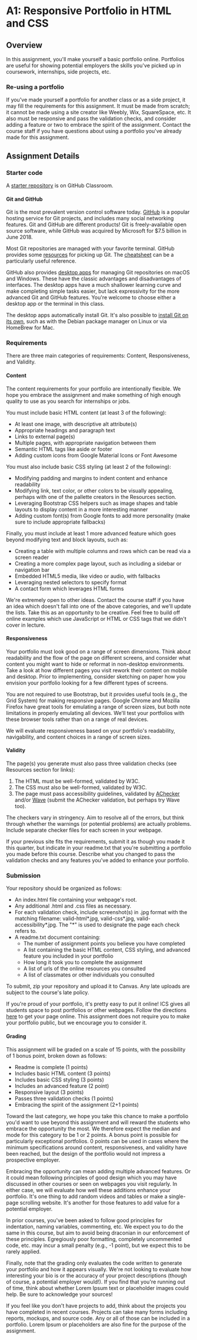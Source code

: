 A1: Responsive Portfolio in HTML and CSS
============================

## Overview

In this assignment, you'll make yourself a basic portfolio online. Portfolios are useful for showing potential employers the skills you've picked up in coursework, internships, side projects, etc.

### Re-using a portfolio

If you've made yourself a portfolio for another class or as a side project, it may fill the requirements for this assignment. It must be made from scratch; it cannot be made using a site creator like Weebly, Wix, SquareSpace, etc. It also must be responsive and pass the validation checks, and consider adding a feature or two to embrace the spirit of the assignment. Contact the course staff if you have questions about using a portfolio you've already made for this assignment.

## Assignment Details

### Starter code

A [starter repository](https://classroom.github.com/a/9dwQToka) is on GitHub Classroom.

#### Git and GitHub

Git is the most prevalent version control software today. [GitHub](https://github.com/) is a popular hosting service for Git projects, and includes many social networking features. Git and GitHub are different products! Git is freely-available open source software, while GitHub was acquired by Microsoft for $7.5 billion in June 2018.

Most Git repositories are managed with your favorite terminal. GitHub provides some [resources](https://try.github.io/) for picking up Git. The [cheatsheet](https://education.github.com/git-cheat-sheet-education.pdf) can be a particularly useful reference.

GitHub also provides [desktop apps](https://desktop.github.com/) for managing Git repositories on macOS and Windows. These have the classic advantages and disadvantages of interfaces. The desktop apps have a much shallower learning curve and make completing simple tasks easier, but lack expressivity for the more advanced Git and GitHub features. You're welcome to choose either a desktop app or the terminal in this class.

The desktop apps automatically install Git. It's also possible to [install Git on its own](https://gist.github.com/derhuerst/1b15ff4652a867391f03), such as with the Debian package manager on Linux or via HomeBrew for Mac.

### Requirements

There are three main categories of requirements: Content, Responsiveness, and Validity.

#### Content

The content requirements for your portfolio are intentionally flexible. We hope you embrace the assignment and make something of high enough quality to use as you search for internships or jobs.

You must include basic HTML content (at least 3 of the following):

* At least one image, with descriptive alt attribute(s)
* Appropriate headings and paragraph text
* Links to external page(s)
* Multiple pages, with appropriate navigation between them
* Semantic HTML tags like aside or footer
* Adding custom icons from Google Material Icons or Font Awesome
												
You must also include basic CSS styling (at least 2 of the following):
												
* Modifying padding and margins to indent content and enhance readability
* Modifying link, text color, or other colors to be visually appealing, perhaps with one of the pallette creators in the Resources section. 
* Leveraging Bootstrap CSS helpers such as image shapes and table layouts to display content in a more interesting manner
* Adding custom font(s) from Google fonts to add more personality (make sure to include appropriate fallbacks)
																				
Finally, you must include at least 1 more advanced feature which goes beyond modifying text and block layouts, such as:
																				
* Creating a table with multiple columns and rows which can be read via a screen reader
* Creating a more complex page layout, such as including a sidebar or navigation bar
* Embedded HTML5 media, like video or audio, with fallbacks
* Leveraging nested selectors to specify format
* A contact form which leverages HTML forms
																														
We're extremely open to other ideas. Contact the course staff if you have an idea which doesn't fall into one of the above categories, and we'll update the lists. Take this as an opportunity to be creative. Feel free to build off online examples which use JavaScript or HTML or CSS tags that we didn't cover in lecture.

#### Responsiveness

Your portfolio must look good on a range of screen dimensions. Think about readability and the flow of the page on different screens, and consider what content you might want to hide or reformat in non-desktop environments. Take a look at how different pages you visit rework their content on mobile and desktop. Prior to implementing, consider sketching on paper how you envision your portfolio looking for a few different types of screens.

You are not required to use Bootstrap, but it provides useful tools (e.g., the Grid System) for making responsive pages. Google Chrome and Mozilla Firefox have great tools for emulating a range of screen sizes, but both note limitations in properly emulating all devices. We'll test your portfolios with these browser tools rather than on a range of real devices.

We will evaluate responsiveness based on your portfolio's readability, navigability, and content choices in a range of screen sizes.

#### Validity

The page(s) you generate must also pass three validation checks (see Resources section for links):

1. The HTML must be well-formed, validated by W3C.
2. The CSS must also be well-formed, validated by W3C.
3. The page must pass accessibility guidelines, validated by [AChecker](https://achecks.org/achecker/) and/or [Wave](https://wave.webaim.org/) (submit the AChecker validation, but perhaps try Wave too).
						
The checkers vary in stringency. Aim to resolve all of the errors, but think through whether the warnings (or potential problems) are actually problems. Include separate checker files for each screen in your webpage.
						
If your previous site fits the requirements, submit it as though you made it this quarter, but indicate in your readme.txt that you're submitting a portfolio you made before this course. Describe what you changed to pass the validation checks and any features you've added to enhance your portfolio.

### Submission

Your repository should be organized as follows:

* An index.html file containing your webpage's root.
* Any additional .html and .css files as necessary.
* For each validation check, include screenshot(s) in .jpg format with the matching filename: valid-html*.jpg, valid-css*.jpg, valid-accessibility*.jpg. The "*" is used to designate the page each check refers to.
* A readme.txt document containing:
	* The number of assignment points you believe you have completed
	* A list containing the basic HTML content, CSS styling, and advanced feature you included in your portfolio
	* How long it took you to complete the assignment
	* A list of urls of the online resources you consulted
	* A list of classmates or other individuals you consulted
																												
To submit, zip your repository and upload it to Canvas. Any late uploads are subject to the course's late policy.
																												
If you're proud of your portfolio, it's pretty easy to put it online! ICS gives all students space to post portfolios or other webpages. Follow the directions [here](https://www.ics.uci.edu/computing/web/personalpage.php) to get your page online. This assignment does not require you to make your portfolio public, but we encourage you to consider it.


#### Grading

This assignment will be graded on a scale of 15 points, with the possibility of 1 bonus point, broken down as follows:

* Readme is complete (1 points)
* Includes basic HTML content (3 points)
* Includes basic CSS styling (3 points)
* Includes an advanced feature (2 point)
* Responsive layout (3 points)
* Passes three validation checks (1 points)
* Embracing the spirit of the assignment (2+1 points)
													
Toward the last category, we hope you take this chance to make a portfolio you'd want to use beyond this assignment and will reward the students who embrace the opportunity the most. We therefore expect the median and mode for this category to be 1 or 2 points. A bonus point is possible for particularly exceptional portfolios. 0 points can be used in cases where the minimum specifications around content, responsiveness, and validity have been reached, but the design of the portfolio would not impress a prospective employer.

Embracing the opportunity can mean adding multiple advanced features. Or it could mean following principles of good design which you may have discussed in other courses or seen on webpages you visit regularly. In either case, we will evaluate how well these additions enhance your portfolio. It's one thing to add random videos and tables or make a single-page scrolling website. It's another for those features to add value for a potential employer.

In prior courses, you've been asked to follow good principles for indentation, naming variables, commenting, etc. We expect you to do the same in this course, but aim to avoid being draconian in our enforcement of these principles. Egregiously poor formatting, completely uncommented code, etc. may incur a small penalty (e.g., -1 point), but we expect this to be rarely applied.

Finally, note that the grading only evaluates the code written to generate your portfolio and how it appears visually. We're not looking to evaluate how interesting your bio is or the accuracy of your project descriptions (though of course, a potential employer would!). If you find that you're running out of time, think about whether Lorem Ipsum text or placeholder images could help. Be sure to acknowledge your sources!

If you feel like you don't have projects to add, think about the projects you have completed in recent courses. Projects can take many forms including reports, mockups, and source code. Any or all of those can be included in a portfolio. Lorem Ipsum or placeholders are also fine for the purpose of the assignment.
